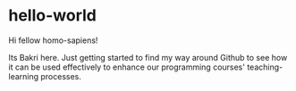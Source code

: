 # hello-world

Hi fellow homo-sapiens!

Its Bakri here. Just getting started to find my way around
Github to see how it can be used effectively to enhance our 
programming courses' teaching-learning processes.
